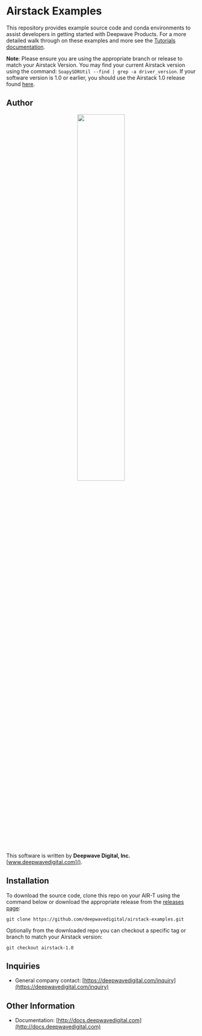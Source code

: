 # Airstack Examples
This repository provides example source code and conda environments to assist developers in getting started with Deepwave Products. For a more detailed walk through on these examples and more see the [Tutorials documentation](https://docs.deepwavedigital.com/Tutorials/).

**Note**: Please ensure you are using the appropriate branch or release to match your Airstack Version. You may find your current Airstack version using the command: ```SoapySDRUtil --find | grep -a driver_version```. If your software version is 1.0 or earlier, you should use the Airstack 1.0 release found [here](https://github.com/deepwavedigital/airstack-examples/releases/tag/airstack-1.0).

## Author
<p align="center">
<img src="https://deepwavedigital.com/media/images/dwd2_crop_transparent.png" Width="50%" />
</p>

This software is written by **Deepwave Digital, Inc.** [www.deepwavedigital.com]().

## Installation
To download the source code, clone this repo on your AIR-T using the command below or download the appropriate release from the [releases page](https://github.com/deepwavedigital/airstack-examples/releases):
```
git clone https://github.com/deepwavedigital/airstack-examples.git
```
Optionally from the downloaded repo you can checkout a specific tag or branch to match your Airstack version:
```
git checkout airstack-1.0
```
## Inquiries
* General company contact: [https://deepwavedigital.com/inquiry](https://deepwavedigital.com/inquiry)
&nbsp;

## Other Information

* Documentation: [http://docs.deepwavedigital.com](http://docs.deepwavedigital.com)